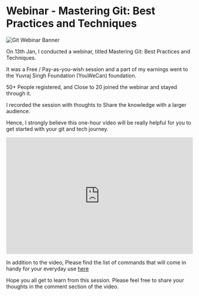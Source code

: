 # Webinar - Mastering Git: Best Practices and Techniques

![Git Webinar Banner](https://github.com/sirius93/sirius93.github.io/assets/6882879/b6427edf-7a85-49be-a461-22c2339016ca)


On 13th Jan, I conducted a webinar, titled Mastering Git: Best Practices and Techniques.

It was a Free / Pay-as-you-wish session and a part of my earnings went to the Yuvraj Singh Foundation (YouWeCan) foundation.

50+ People registered, and Close to 20 joined the webinar and stayed through it.

I recorded the session with thoughts to Share the knowledge with a larger audience.

Hence, I strongly believe this one-hour video will be really helpful for you to get started with your git and tech journey.

<iframe width="100%" height="315" src="https://www.youtube.com/embed/BcHN6IJe6Ms?si=ck8CmpfJUhhLQXEE" title="YouTube video player" frameborder="0" allow="accelerometer; autoplay; clipboard-write; encrypted-media; gyroscope; picture-in-picture; web-share" allowfullscreen></iframe>

In addition to the video, Please find the list of commands that will come in handy for your everyday use [here](https://nandan.dev/pages/courses/git/git-commands-for-everyday)

Hope you all get to learn from this session. Please feel free to share your thoughts in the comment section of the video.
